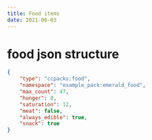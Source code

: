 ```yaml
---
title: Food items
date: 2021-06-03
---
```


# food json structure

```json
{
	"type": "ccpacks:food",
	"namespace": "example_pack:emerald_food",
	"max_count": 47,
	"hunger": 8,
	"saturation": 12,
	"meat": false,
	"always_edible": true,
	"snack": true
}
```
